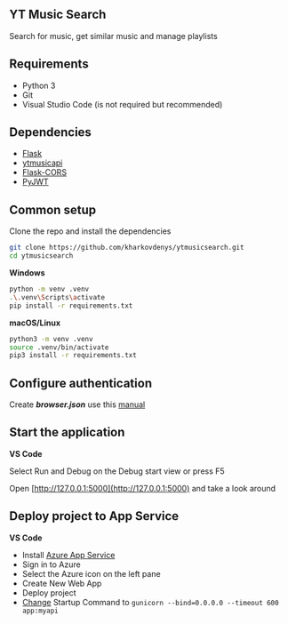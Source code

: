 ## YT Music Search

Search for music, get similar music and manage playlists

## Requirements

* Python 3
* Git
* Visual Studio Code (is not required but recommended)

## Dependencies

* [Flask](https://github.com/pallets/flask)
* [ytmusicapi](https://github.com/sigma67/ytmusicapi)
* [Flask-CORS](https://github.com/corydolphin/flask-cors)
* [PyJWT](https://github.com/jpadilla/pyjwt)

## Common setup

Clone the repo and install the dependencies

```bash
git clone https://github.com/kharkovdenys/ytmusicsearch.git
cd ytmusicsearch
```

**Windows**

```bash
python -m venv .venv
.\.venv\Scripts\activate
pip install -r requirements.txt
```

**macOS/Linux**

```bash
python3 -m venv .venv
source .venv/bin/activate
pip3 install -r requirements.txt
```

## Configure authentication

Create ***browser.json*** use this [manual](https://ytmusicapi.readthedocs.io/en/latest/setup/browser.html#manual-file-creation)

## Start the application

**VS Code**

Select Run and Debug on the Debug start view or press F5

Open [http://127.0.0.1:5000](http://127.0.0.1:5000) and take a look around

## Deploy project to App Service

**VS Code**

* Install [Azure App Service](https://marketplace.visualstudio.com/items?itemName=ms-azuretools.vscode-azureappservice)
* Sign in to Azure
* Select the Azure icon on the left pane
* Create New Web App
* Deploy project
* [Change](https://portal.azure.com/) Startup Command to `gunicorn --bind=0.0.0.0 --timeout 600 app:myapi`
